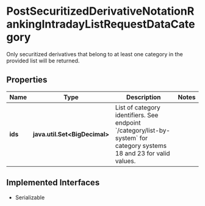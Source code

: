 

# PostSecuritizedDerivativeNotationRankingIntradayListRequestDataCategory

Only securitized derivatives that belong to at least one category in the provided list will be returned.

## Properties

Name | Type | Description | Notes
------------ | ------------- | ------------- | -------------
**ids** | **java.util.Set&lt;BigDecimal&gt;** | List of category identifiers. See endpoint &#x60;/category/list-by-system&#x60; for category systems 18 and 23 for valid values. | 


## Implemented Interfaces

* Serializable


